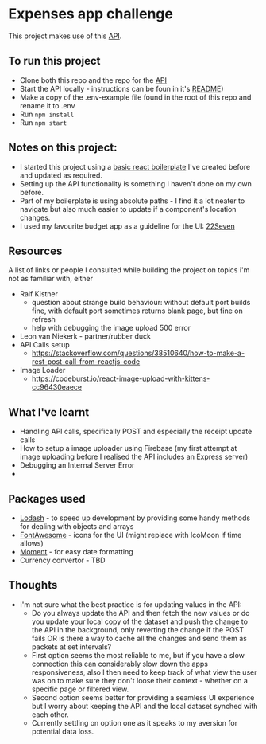 # Expenses app challenge

This project makes use of this [API](https://github.com/pleo-io/frontend-challenge/tree/master/api).

## To run this project

-   Clone both this repo and the repo for the [API](https://github.com/pleo-io/frontend-challenge/tree/master/api)
-   Start the API locally - instructions can be foun in it's [README](https://github.com/pleo-io/frontend-challenge/tree/master/api))
-   Make a copy of the .env-example file found in the root of this repo and rename it to .env
-   Run `npm install`
-   Run `npm start`

## Notes on this project:

-   I started this project using a [basic react boilerplate](https://github.com/MareliBasson/react-boilerplate-site) I've created before and updated as required.
-   Setting up the API functionality is something I haven't done on my own before.
-   Part of my boilerplate is using absolute paths - I find it a lot neater to navigate but also much easier to update if a component's location changes.
-   I used my favourite budget app as a guideline for the UI: [22Seven](https://www.22seven.com/)

## Resources

A list of links or people I consulted while building the project on topics i'm not as familiar with, either

-   Ralf Kistner
    -   question about strange build behaviour: without default port builds fine, with default port sometimes returns blank page, but fine on refresh
    -   help with debugging the image upload 500 error
-   Leon van Niekerk - partner/rubber duck
-   API Calls setup
    -   https://stackoverflow.com/questions/38510640/how-to-make-a-rest-post-call-from-reactjs-code
-   Image Loader
    -   https://codeburst.io/react-image-upload-with-kittens-cc96430eaece

## What I've learnt

-   Handling API calls, specifically POST and especially the receipt update calls
-   How to setup a image uploader using Firebase (my first attempt at image uploading before I realised the API includes an Express server)
-   Debugging an Internal Server Error
-

## Packages used

-   [Lodash](https://www.npmjs.com/package/lodash) - to speed up development by providing some handy methods for dealing with objects and arrays
-   [FontAwesome](https://github.com/FortAwesome/react-fontawesome) - icons for the UI (might replace with IcoMoon if time allows)
-   [Moment](https://www.npmjs.com/package/react-moment#formatting) - for easy date formatting
-   Currency convertor - TBD

## Thoughts

-   I'm not sure what the best practice is for updating values in the API:
    -   Do you always update the API and then fetch the new values or do you update your local copy of the dataset and push the change to the API in the background, only reverting the change if the POST fails OR is there a way to cache all the changes and send them as packets at set intervals?
    -   First option seems the most reliable to me, but if you have a slow connection this can considerably slow down the apps responsiveness, also I then need to keep track of what view the user was on to make sure they don't loose their context - whether on a specific page or filtered view.
    -   Second option seems better for providing a seamless UI experience but I worry about keeping the API and the local dataset synched with each other.
    -   Currently settling on option one as it speaks to my aversion for potential data loss.
